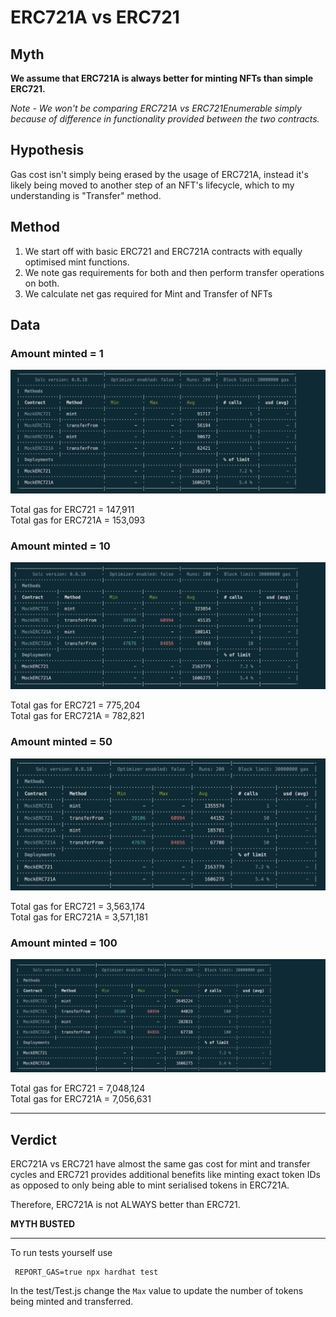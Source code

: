 # ERC721A vs ERC721

## Myth

**We assume that ERC721A is always better for minting NFTs than simple ERC721.**

_Note - We won't be comparing ERC721A vs ERC721Enumerable simply because of difference in functionality provided between the two contracts._

## Hypothesis

Gas cost isn't simply being erased by the usage of ERC721A, instead it's likely being moved to another step of an NFT's lifecycle, which to my understanding is "Transfer" method.

## Method

1. We start off with basic ERC721 and ERC721A contracts with equally optimised mint functions.
2. We note gas requirements for both and then perform transfer operations on both.
3. We calculate net gas required for Mint and Transfer of NFTs

## Data

### Amount minted = 1

![](screenshots/1run.png)

Total gas for ERC721 = 147,911<br>
Total gas for ERC721A = 153,093

### Amount minted = 10

![](screenshots/10runs.png)

Total gas for ERC721 = 775,204<br>
Total gas for ERC721A = 782,821

### Amount minted = 50

![](screenshots/50runs.png)

Total gas for ERC721 = 3,563,174<br>
Total gas for ERC721A = 3,571,181

### Amount minted = 100

![](screenshots/100runs.png)

Total gas for ERC721 = 7,048,124<br>
Total gas for ERC721A = 7,056,631

---

## Verdict

ERC721A vs ERC721 have almost the same gas cost for mint and transfer cycles and ERC721 provides additional benefits like minting exact token IDs as opposed to only being able to mint serialised tokens in ERC721A.

Therefore, ERC721A is not ALWAYS better than ERC721.

**MYTH BUSTED**

---

To run tests yourself use

```
 REPORT_GAS=true npx hardhat test
```

In the test/Test.js change the `Max` value to update the number of tokens being minted and transferred.
